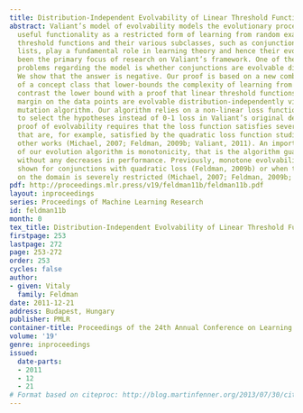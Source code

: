 ```yaml
---
title: Distribution-Independent Evolvability of Linear Threshold Functions
abstract: Valiant’s model of evolvability models the evolutionary process of acquiring
  useful functionality as a restricted form of learning from random examples (Valiant, 2009). Linear
  threshold functions and their various subclasses, such as conjunctions and decision
  lists, play a fundamental role in learning theory and hence their evolvability has
  been the primary focus of research on Valiant’s framework. One of the main open
  problems regarding the model is whether conjunctions are evolvable distribution-independently (Feldman and Valiant, 2008).
  We show that the answer is negative. Our proof is based on a new combinatorial parameter
  of a concept class that lower-bounds the complexity of learning from correlations. We
  contrast the lower bound with a proof that linear threshold functions having a non-negligible
  margin on the data points are evolvable distribution-independently via a simple
  mutation algorithm. Our algorithm relies on a non-linear loss function being used
  to select the hypotheses instead of 0-1 loss in Valiant’s original definition. The
  proof of evolvability requires that the loss function satisfies several mild conditions
  that are, for example, satisfied by the quadratic loss function studied in several
  other works (Michael, 2007; Feldman, 2009b; Valiant, 2011). An important property
  of our evolution algorithm is monotonicity, that is the algorithm guarantees evolvability
  without any decreases in performance. Previously, monotone evolvability was only
  shown for conjunctions with quadratic loss (Feldman, 2009b) or when the distribution
  on the domain is severely restricted (Michael, 2007; Feldman, 2009b; Kanade et al., 2010).
pdf: http://proceedings.mlr.press/v19/feldman11b/feldman11b.pdf
layout: inproceedings
series: Proceedings of Machine Learning Research
id: feldman11b
month: 0
tex_title: Distribution-Independent Evolvability of Linear Threshold Functions
firstpage: 253
lastpage: 272
page: 253-272
order: 253
cycles: false
author:
- given: Vitaly
  family: Feldman
date: 2011-12-21
address: Budapest, Hungary
publisher: PMLR
container-title: Proceedings of the 24th Annual Conference on Learning Theory
volume: '19'
genre: inproceedings
issued:
  date-parts:
  - 2011
  - 12
  - 21
# Format based on citeproc: http://blog.martinfenner.org/2013/07/30/citeproc-yaml-for-bibliographies/
---
```

